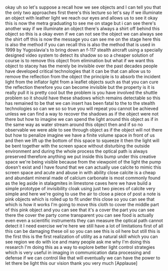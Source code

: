 
okay uh so let&#39;s suppose a recall how we
see objects and I can tell you that the
only two approaches first there&#39;s this
lecture so let&#39;s say if we illuminate an
object with leather light we reach our
eyes and allows us to see it okay this
is now the metra graduating to see me on
stage but i can see there&#39;s another way
if we illuminate an object there&#39;s
always a shirt off behind this object so
this is a okay even if we can not see
the object we can always see the shirt
off this is now the message you can see
me on the stage here this is also the
method if you can recall this is also
the method that is used in 1999 by
Yugoslavia&#39;s to bring down an f-117
stealth aircraft using a specially
designed video system to detect its
shadow so so a cheaper solution of
course is to remove this object from
elimination but what if we want this
object to stacey has the merely be
invisible over the past decades people
have developed critical technologies
that it can be that can allow us to
remove the reflection from the object
the principle is to absorb the incident
light from the inflator light from a
leaflet objects such as that you can
cure the reflection therefore you can
become invisible but the property is it
is really pull it is pretty cool but the
problem is you have involved the shuttle
problem so it should have these shadows
which remains detectable so this has
remained to be that we can insert has
been fatal to the to the stealth
technologies so can we so so true you
will repeat you cannot be achieved
unless we can find a way to recover the
shadows as if the object were not there
but how to imagine we can spend the
light around this object as if in the
same way as water stream around this
object then and if so no observable we
were able to see through
object as if the object will not there
but how to penalize imagine we have a
finite volume space in front of us and
then we lift up the bottom of this space
to squeeze it then the light will be
bent together with the screen space
without disturbing the outside
environment and during the whole process
the optical path is always preserved
therefore anything we put inside this
bump under this creative space we&#39;re
being visible because from the viewpoint
of the light the pump doesn&#39;t exist and
I have found that we can actually use
calcite to mimic this screen space and
acute and abuse in with ability close
calcite is a cheap and abundant mineral
made of calcium carbonate is most
commonly found as the leg aside in
stalagmites in limestone caves here we
have build a simple prototype of
invisibility cloak using just two pieces
of calcite very simple and here we&#39;re
going to use the air to close a piece of
post a note is pink objects which is
rolled up to fit under this close so you
can see that which is how it works I&#39;m
going to move this cloth to cover the
middle part of this pink object and you
can see that it&#39;s a cover the part you
can see there the cover the party come
transparent you can see food is actually
even even a scientific instruments they
can measure the optical path cannot
detect it I need exercise we&#39;re here we
still have a lot of limitations first of
all this can be damaging these oil so
you can see this is oil here but still
this is the first this is the first
realization of utility as a natural
skill which you can see region we do
with ice and many people ask me why I&#39;m
doing this research I&#39;m doing this as a
way to explore better light control
strategies which is very useful in
imaging in communication data processing
and defense if we can control like that
will eventually we can have the power to
let there be light this
our vision thank you very much
[Applause]
